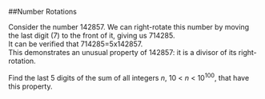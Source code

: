 ##Number Rotations

Consider the number 142857. We can right-rotate this number by moving the last digit (7) to the front of it, giving us 714285.<br>
It can be verified that 714285=5x142857.<br>
This demonstrates an unusual property of 142857: it is a divisor of its right-rotation.

Find the last 5 digits of the sum of all integers <var>n</var>, 10 &lt; <var>n</var> &lt; 10<sup>100</sup>, that have this property.
